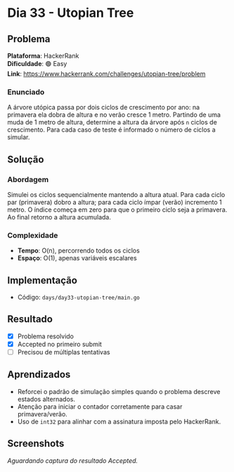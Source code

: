 # Dia 33 - Utopian Tree

## Problema

**Plataforma**: HackerRank  
**Dificuldade**: 🟢 Easy  
**Link**: https://www.hackerrank.com/challenges/utopian-tree/problem

### Enunciado

A árvore utópica passa por dois ciclos de crescimento por ano: na primavera ela dobra de altura e no verão cresce 1 metro. Partindo de uma muda de 1 metro de altura, determine a altura da árvore após `n` ciclos de crescimento. Para cada caso de teste é informado o número de ciclos a simular.

## Solução

### Abordagem

Simulei os ciclos sequencialmente mantendo a altura atual. Para cada ciclo par (primavera) dobro a altura; para cada ciclo ímpar (verão) incremento 1 metro. O índice começa em zero para que o primeiro ciclo seja a primavera. Ao final retorno a altura acumulada.

### Complexidade

- **Tempo**: O(n), percorrendo todos os ciclos
- **Espaço**: O(1), apenas variáveis escalares

## Implementação

- Código: `days/day33-utopian-tree/main.go`

## Resultado

- [x] Problema resolvido
- [x] Accepted no primeiro submit
- [ ] Precisou de múltiplas tentativas

## Aprendizados

- Reforcei o padrão de simulação simples quando o problema descreve estados alternados.
- Atenção para iniciar o contador corretamente para casar primavera/verão.
- Uso de `int32` para alinhar com a assinatura imposta pelo HackerRank.

## Screenshots

_Aguardando captura do resultado Accepted._
